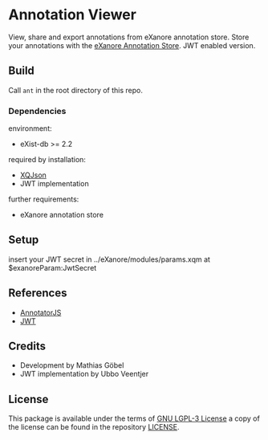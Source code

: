 # Annotation Viewer
View, share and export annotations from eXanore annotation store.
Store your annotations with the [eXanore Annotation Store](https://github.com/DARIAH-DE/eXanore).
JWT enabled version.


## Build
Call `ant` in the root directory of this repo.

### Dependencies
environment:
* eXist-db >= 2.2

required by installation:
* [XQJson](https://github.com/joewiz/xqjson/blob/master/src/content/xqjson.xql)
* JWT implementation

further requirements:
* eXanore annotation store

## Setup
insert your JWT secret in ../eXanore/modules/params.xqm at $exanoreParam:JwtSecret

## References
* [AnnotatorJS](http://annotatorjs.org/)
* [JWT](https://jwt.io)

## Credits
* Development by Mathias Göbel
* JWT implementation by Ubbo Veentjer

## License
This package is available under the terms of [GNU LGPL-3 License](https://www.gnu.org/licenses/lgpl-3.0.txt) a copy of the license can be found in the repository [LICENSE](LICENSE).
